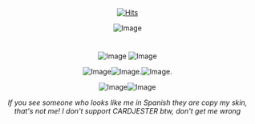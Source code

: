 <div align="center">
  <a href="https://hits.sh/github.com/REVOLV1NG/"><img alt="Hits" src="https://hits.sh/github.com/REVOLV1NG.svg?label=Chaos&extraCount=356&color=7d39a5&labelColor=110e4d"/></a>
  
![Image](https://github.com/user-attachments/assets/2f8ac9fa-bbe1-4082-9938-2c25c4c74d75)

# 

![Image](https://github.com/user-attachments/assets/b397db5b-61f1-4150-97fd-9744b847162f) ![Image](https://github.com/user-attachments/assets/ea526786-43f0-4ab2-b20b-19d8c791ee11)

![Image](https://github.com/user-attachments/assets/4746d660-66b1-461a-9aee-4345f784ef7b)![Image](https://github.com/user-attachments/assets/e2275547-6420-4d0f-a4a8-f6ebd160178b).![Image](https://github.com/user-attachments/assets/660b9a9d-80e0-4a6e-a759-7013b5083501). 

![Image](https://github.com/user-attachments/assets/4edd960b-aec6-4901-964c-027b96a47c0e)![Image](https://github.com/user-attachments/assets/aa6219ee-465d-4c7e-bee9-c8dd2d1aeb7c)

*If you see someone who looks like me in Spanish they are copy my skin, that's not me!*
*I don't support CARDJESTER btw, don't get me wrong*

